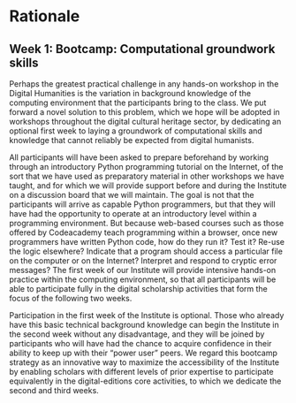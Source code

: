 # Rationale

## Week 1: Bootcamp: Computational groundwork skills

Perhaps the greatest practical challenge in any hands-on workshop in the Digital Humanities is the variation in background knowledge of the computing environment that the participants bring to the class. We put forward a novel solution to this problem, which we hope will be adopted in workshops throughout the digital cultural heritage sector, by dedicating an optional first week to laying a groundwork of computational skills and knowledge that cannot reliably be expected from digital humanists.

All participants will have been asked to prepare beforehand by working through an introductory Python programming tutorial on the Internet, of the sort that we have used as preparatory material in other workshops we have taught, and for which we will provide support before and during the Institute on a discussion board that we will maintain. The goal is not that the participants will arrive as capable Python programmers, but that they will have had the opportunity to operate at an introductory level within a programming environment. But because web-based courses such as those offered by Codeacademy teach programming within a browser, once new programmers have written Python code, how do they run it? Test it? Re-use the logic elsewhere? Indicate that a program should access a particular file on the computer or on the Internet? Interpret and respond to cryptic error messages? The first week of our Institute will provide intensive hands-on practice within the computing environment, so that all participants will be able to participate fully in the digital scholarship activities that form the focus of the following two weeks.

Participation in the first week of the Institute is optional. Those who already have this basic technical background knowledge can begin the Institute in the second week without any disadvantage, and they will be joined by participants who will have had the chance to acquire confidence in their ability to keep up with their “power user” peers. We regard this bootcamp strategy as an innovative way to maximize the accessibility of the Institute by enabling scholars with different levels of prior expertise to participate equivalently in the digital-editions core activities, to which we dedicate the second and third weeks.